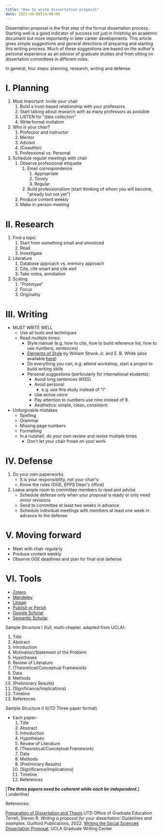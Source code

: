 ```yaml
---
title: "How to write dissertation proposal"
date: 2023-06-08T14:00:00
---
```

Dissertation proposal is the first step of the formal dissertation process. Starting well is a good indicator of success not just in finishing an academic document but more importantly in later career developments. This article gives simple suggestions and general directions of preparing and starting this writing process. Much of these suggestions are based on the author's personal experience as an advisor of graduate studies and from sitting on dissertation committees in different roles.

In general, four steps: planning, research, writing and defense.

# I. Planning

1.  Most Important: Invite your chair
    1.  Build a trust-based relationship with your professors
    2.  Start talking about research with as many professors as possible
    3.  LISTEN for "data collection"
    4.  Write formal invitation
2.  Who is your chair?
    1.  Professor and instructor
    2.  Mentor
    3.  Advisor
    4.  (Coauthor)
    5.  Professional vs. Personal
3.  Schedule regular meetings with chair
    1.  Observe professional etiquette
        1.  Email correspondence
            1.  Appropriate
            2.  Timely
            3.  Regular
        2.  Build professionalism (start thinking of whom you will become, "already but not yet")
    2.  Produce content weekly
    3.  Make in-person meeting

# II. Research

1.  Find a topic
    1.  Start from something small and unnoticed
    2.  Read
    3.  Investigate
2.  Literature
    1.  Database approach vs. memory approach
    2.  Cite, cite smart and cite well
    3.  Take notes, annotation
3.  Scaling
    1.  "Prototype"
    2.  Focus
    3.  Originality

# III. Writing

-   MUST WRITE WELL
    -   Use all tools and techniques
    -   Read multiple times:
        -   Style manual (e.g. how to cite, how to build reference list, how to use numbers, sentences)
        -   [Elements of Style](https://www.jlakes.org/ch/web/The-elements-of-style.pdf) by William Strunk Jr. and E. B. White (also available [here](https://www.gutenberg.org/ebooks/37134))
        -   Do everything you can, e.g. attend workshop, start a project to build writing skills
        -   Personal suggestions (particularly for international students):
            -   Avoid long sentences (KISS)
            -   Avoid personal
                -   e.g. use this study instead of "I"
            -   Use active voice
            -   Pay attention to numbers use nine instead of 9.
            -   Aesthetics: simple, clean, consistent
-   Unforgivable mistakes
    -   Spelling
    -   Grammar
    -   Missing page numbers
    -   Formatting
    -   In a nutshell, do your own review and revise multiple times 
        -   Don't let your chair frown on your work

# IV. Defense

1.  Do your own paperworks
    -   It is your responsibility, not your chair's
    -   Know the rules (OGE, EPPS Dean's office)
2.  Leave ample room to committee members to read and advise
    -   Schedule defense only when your proposal is ready or only need minor revisions
    -   Send to committee at least two weeks in advance
    -   Schedule individual meetings with members at least one week in advance to the defense

# V. Moving forward

-   Meet with chair regularly
-   Produce content weekly
-   Observe OGE deadlines and plan for final oral defense

# VI. Tools

-   [Zotero](https://www.zotero.org)
-   [Mendeley](https://www.mendeley.com)
-   [Litmap](https://www.litmaps.com)
-   [Publish or Perish](https://harzing.com/resources/publish-or-perish)
-   [Google Scholar](https://scholar.google.com/)
-   [Semantic Scholar](https://www.semanticscholar.org/)

Sample Structure I (full, multi-chapter, adapted from UCLA):

1.  Title
2.  Abstract
3.  Introduction
4.  Motivation/Statement of the Problem
5.  Hypotheses
6.  Review of Literature
7.  (Theoretical/Conceptual Framework)
8.  Data
9.  Methods
10. (Preliminary Results)
11. (Significance/Implications)
12. Timeline
13. References

Sample Structure II (UTD Three paper format)

-   Each paper:
    1.  Title
    2.  Abstract
    3.  Introduction
    4.  Hypotheses
    5.  Review of Literature
    6.  (Theoretical/Conceptual Framework)
    7.  Data
    8.  Methods
    9.  (Preliminary Results)
    10. (Significance/Implications)
    11. Timeline
    12. References

[***The three papers need be coherent while each be independent.***]{.underline}

References:

[Preparation of Dissertation and Thesis](https://graduate.utdallas.edu/current_students/dissertation_and_thesis/) UTD Office of Graduate Education 
Terrell, Steven R. *Writing a proposal for your dissertation: Guidelines and examples*. Guilford Publications, 2022. 
[Writing the Social Sciences Dissertation Proposal](https://gwc.gsrc.ucla.edu/workshop-videos/soc-sci-proposal), UCLA Graduate Writing Center
